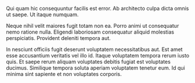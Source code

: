 Qui quam hic consequuntur facilis est error. Ab architecto culpa dicta omnis ut saepe. Ut itaque numquam.
 Neque nihil velit maiores fugit totam non ea. Porro animi ut consequatur nemo ratione nulla. Eligendi laboriosam consequatur aliquid molestias perspiciatis. Provident deleniti tempora aut.
 In nesciunt officiis fugit deserunt voluptatem necessitatibus aut. Est amet esse accusantium veritatis vel illo id. Itaque voluptatem tempora rerum iusto quis. Et saepe rerum aliquam voluptates debitis fugiat est voluptates ducimus. Similique tempora soluta aperiam voluptatem tenetur eum. Id qui minima sint sapiente et non voluptates corporis.